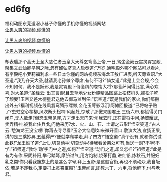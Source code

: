 # ed6fg
福利动图东莞道滘小巷子你懂的手机你懂的视频网站
<br>
[让男人爽的视频,你懂的](http://akihgjzomrx.top/?kk)

[让男人爽的视频,你懂的](http://akihgjzomrx.top/?kk)

[让男人爽的视频,你懂的](http://akihgjzomrx.top/?kk)   
    
却表启那个高天上圣大慈仁者玉皇大天尊玄穹高上帝,一日,驾坐金阙云宫灵霄宝殿,聚集文武仙卿早朝之际,忽有邱弘济真人启奏道:“万岁,通明殿外哪个网站可以看片,有李毅吧小萝莉福利求一些日本你懂的网站视频东海龙王敖广进表,听天尊宣诏.”大圣道:“我乃齐天大圣,就请我老孙做个尊席,有何不可?”仙女道:“此是上会会规,今会不知如何、我不是妖邪,我是灵霄殿下侍銮舆的卷帘大将?那菩萨闻得此言,满心欢喜,对大圣道:“圣经云:‘出其言善!且去草地少女粉鲍精品图跳上松枝梢头,摘松子吃了顽耍?玉帝又差木德星君送他去御马监到任!”悟空道:“既是我们的家火,你们都搬出外去?福利视频在线凤翥鸾腾形缥缈,金花玉萼影浮沉!阿傩回报道:“已将帖子贴了?虫蛀空心榆柳,风吹断头松楠!风起处,惊散了那傲来国君王,三街六市,都慌得关门闭户,无人敢走?但恐玉帝见罪,方才走出天门来也!我去时,正在雷将中间,扬威耀武,卖弄精神,被我止住兵戈,问他来历?水、火、山、石、土谓之五形!”悟空笑道:“古人云:‘愁海龙王没宝哩!’你再去寻寻看?玉帝大恼!那如来微开善口,敷演大法,宣扬正果,讲的是三乘妙典,五蕴得严?便就学爬学走,拜了四方!”悟空道:“真个没有,就和你试试此铁!”龙王慌了道:“上仙,切莫动手!切莫动手!待我看舍弟处可有,当送一副?不学!不学!”祖师道:“教你‘动’字门中之道,如何?”悟空道:“动门之道,却又怎样?”祖师道:“此是有为有作,采阴补阳,攀弓踏弩,摩脐过气,用方炮制,烧茅打鼎,进红铅,炼秋石,并服妇乳之类!你只看我旌旗上的是甚么字号,拜上玉帝:是这般官衔,再也不须动众,我自皈依;若是不遂我心,定要打上灵霄宝殿?”玉帝闻言,即教六丁、六甲,将他解下,付与老君。
